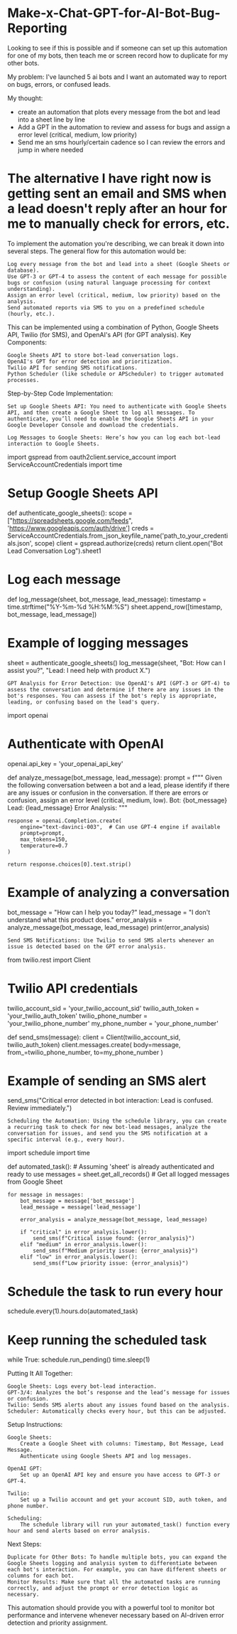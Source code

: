 # Make-x-Chat-GPT-for-AI-Bot-Bug-Reporting
Looking to see if this is possible and if someone can set up this automation for one of my bots, then teach me or screen record how to duplicate for my other bots.

My problem: I've launched 5 ai bots and I want an automated way to report on bugs, errors, or confused leads.

My thought:
- create an automation that plots every message from the bot and lead into a sheet line by line
- Add a GPT in the automation to review and assess for bugs and assign a error level (critical, medium, low priority)
- Send me an sms hourly/certain cadence so I can review the errors and jump in where needed

The alternative I have right now is getting sent an email and SMS when a lead doesn't reply after an hour for me to manually check for errors, etc.
===========
To implement the automation you're describing, we can break it down into several steps. The general flow for this automation would be:

    Log every message from the bot and lead into a sheet (Google Sheets or database).
    Use GPT-3 or GPT-4 to assess the content of each message for possible bugs or confusion (using natural language processing for context understanding).
    Assign an error level (critical, medium, low priority) based on the analysis.
    Send automated reports via SMS to you on a predefined schedule (hourly, etc.).

This can be implemented using a combination of Python, Google Sheets API, Twilio (for SMS), and OpenAI's API (for GPT analysis).
Key Components:

    Google Sheets API to store bot-lead conversation logs.
    OpenAI's GPT for error detection and prioritization.
    Twilio API for sending SMS notifications.
    Python Scheduler (like schedule or APScheduler) to trigger automated processes.

Step-by-Step Code Implementation:

    Set up Google Sheets API: You need to authenticate with Google Sheets API, and then create a Google Sheet to log all messages. To authenticate, you’ll need to enable the Google Sheets API in your Google Developer Console and download the credentials.

    Log Messages to Google Sheets: Here’s how you can log each bot-lead interaction to Google Sheets.

import gspread
from oauth2client.service_account import ServiceAccountCredentials
import time

# Setup Google Sheets API
def authenticate_google_sheets():
    scope = ["https://spreadsheets.google.com/feeds", 'https://www.googleapis.com/auth/drive']
    creds = ServiceAccountCredentials.from_json_keyfile_name('path_to_your_credentials.json', scope)
    client = gspread.authorize(creds)
    return client.open("Bot Lead Conversation Log").sheet1

# Log each message
def log_message(sheet, bot_message, lead_message):
    timestamp = time.strftime("%Y-%m-%d %H:%M:%S")
    sheet.append_row([timestamp, bot_message, lead_message])

# Example of logging messages
sheet = authenticate_google_sheets()
log_message(sheet, "Bot: How can I assist you?", "Lead: I need help with product X.")

    GPT Analysis for Error Detection: Use OpenAI's API (GPT-3 or GPT-4) to assess the conversation and determine if there are any issues in the bot's responses. You can assess if the bot's reply is appropriate, leading, or confusing based on the lead's query.

import openai

# Authenticate with OpenAI
openai.api_key = 'your_openai_api_key'

def analyze_message(bot_message, lead_message):
    prompt = f"""
    Given the following conversation between a bot and a lead, please identify if there are any issues or confusion in the conversation.
    If there are errors or confusion, assign an error level (critical, medium, low).
    Bot: {bot_message}
    Lead: {lead_message}
    Error Analysis:
    """

    response = openai.Completion.create(
        engine="text-davinci-003",  # Can use GPT-4 engine if available
        prompt=prompt,
        max_tokens=150,
        temperature=0.7
    )

    return response.choices[0].text.strip()

# Example of analyzing a conversation
bot_message = "How can I help you today?"
lead_message = "I don't understand what this product does."
error_analysis = analyze_message(bot_message, lead_message)
print(error_analysis)

    Send SMS Notifications: Use Twilio to send SMS alerts whenever an issue is detected based on the GPT error analysis.

from twilio.rest import Client

# Twilio API credentials
twilio_account_sid = 'your_twilio_account_sid'
twilio_auth_token = 'your_twilio_auth_token'
twilio_phone_number = 'your_twilio_phone_number'
my_phone_number = 'your_phone_number'

def send_sms(message):
    client = Client(twilio_account_sid, twilio_auth_token)
    client.messages.create(
        body=message,
        from_=twilio_phone_number,
        to=my_phone_number
    )

# Example of sending an SMS alert
send_sms("Critical error detected in bot interaction: Lead is confused. Review immediately.")

    Scheduling the Automation: Using the schedule library, you can create a recurring task to check for new bot-lead messages, analyze the conversation for issues, and send you the SMS notification at a specific interval (e.g., every hour).

import schedule
import time

def automated_task():
    # Assuming 'sheet' is already authenticated and ready to use
    messages = sheet.get_all_records()  # Get all logged messages from Google Sheet

    for message in messages:
        bot_message = message['bot_message']
        lead_message = message['lead_message']
        
        error_analysis = analyze_message(bot_message, lead_message)

        if "critical" in error_analysis.lower():
            send_sms(f"Critical issue found: {error_analysis}")
        elif "medium" in error_analysis.lower():
            send_sms(f"Medium priority issue: {error_analysis}")
        elif "low" in error_analysis.lower():
            send_sms(f"Low priority issue: {error_analysis}")
    
# Schedule the task to run every hour
schedule.every(1).hours.do(automated_task)

# Keep running the scheduled task
while True:
    schedule.run_pending()
    time.sleep(1)

Putting It All Together:

    Google Sheets: Logs every bot-lead interaction.
    GPT-3/4: Analyzes the bot’s response and the lead’s message for issues or confusion.
    Twilio: Sends SMS alerts about any issues found based on the analysis.
    Scheduler: Automatically checks every hour, but this can be adjusted.

Setup Instructions:

    Google Sheets:
        Create a Google Sheet with columns: Timestamp, Bot Message, Lead Message.
        Authenticate using Google Sheets API and log messages.

    OpenAI GPT:
        Set up an OpenAI API key and ensure you have access to GPT-3 or GPT-4.

    Twilio:
        Set up a Twilio account and get your account SID, auth token, and phone number.

    Scheduling:
        The schedule library will run your automated_task() function every hour and send alerts based on error analysis.

Next Steps:

    Duplicate for Other Bots: To handle multiple bots, you can expand the Google Sheets logging and analysis system to differentiate between each bot's interaction. For example, you can have different sheets or columns for each bot.
    Monitor Results: Make sure that all the automated tasks are running correctly, and adjust the prompt or error detection logic as necessary.

This automation should provide you with a powerful tool to monitor bot performance and intervene whenever necessary based on AI-driven error detection and priority assignment.
